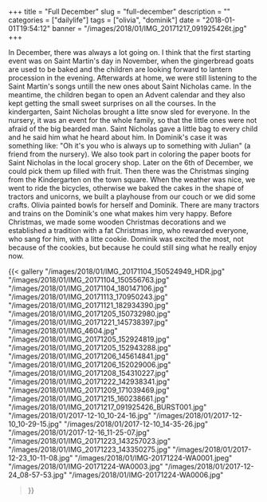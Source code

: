 +++
title = "Full December"
slug = "full-december"
description = ""
categories = ["dailylife"]
tags = ["olivia", "dominik"]
date = "2018-01-01T19:54:12"
banner = "/images/2018/01/IMG_20171217_091925426t.jpg"
+++

In December, there was always a lot going on. I think that the first starting event was on Saint Martin's day in November, when the gingerbread goats are used to be baked and the children are looking forward to lantern procession in the evening. Afterwards at home, we were still listening to the Saint Martin's songs untill the new ones about Saint Nicholas came. In the meantime, the children began to open an Advent calendar and they also kept getting the small sweet surprises  on all the courses. In the kindergarten, Saint Nicholas brought a litte snow sled for everyone. In the nursery, it was an event for the whole family, so that the little ones were not afraid of the big bearded man. Saint Nicholas gave a little bag to every child and he said him what he heard about him. In Dominik's case it was something like: "Oh it's you who is always up to something with Julian" (a friend from the nursery). We also took part in coloring the paper boots for Saint Nicholas in the local grocery shop. Later on the 6th of December, we could pick them up filled with fruit. Then there was the Christmas singing from the Kindergarten on the town square. When the weather was nice, we went to ride the bicycles, otherwise we baked the cakes in the shape of tractors and unicorns, we built a playhouse from our couch or we did some crafts. Olivia painted bowls for herself and Dominik. There are many tractors and trains on the Dominik's one what makes him very happy. Before Christmas, we made some wooden Christmas decorations and we established a tradition with a fat Christmas imp, who rewarded everyone, who sang for him, with a litte cookie. Dominik was excited the most, not because of the cookies, but because he could still sing what he really enjoy now.


{{< gallery
  "/images/2018/01/IMG_20171104_150524949_HDR.jpg"
  "/images/2018/01/IMG_20171104_150556763.jpg"
  "/images/2018/01/IMG_20171104_180147106.jpg"
  "/images/2018/01/IMG_20171113_170950243.jpg"
  "/images/2018/01/IMG_20171121_182934390.jpg"
  "/images/2018/01/IMG_20171205_150732980.jpg"
  "/images/2018/01/IMG_20171221_145738397.jpg"
  "/images/2018/01/IMG_4604.jpg"
  "/images/2018/01/IMG_20171205_152924819.jpg"
  "/images/2018/01/IMG_20171205_152943288.jpg"
  "/images/2018/01/IMG_20171206_145614841.jpg"
  "/images/2018/01/IMG_20171206_152029006.jpg"
  "/images/2018/01/IMG_20171208_154310227.jpg"
  "/images/2018/01/IMG_20171222_142938341.jpg"
  "/images/2018/01/IMG_20171209_171039469.jpg"
  "/images/2018/01/IMG_20171215_160238661.jpg"
  "/images/2018/01/IMG_20171217_091925426_BURST001.jpg"
  "/images/2018/01/2017-12-10_10-24-16.jpg"
  "/images/2018/01/2017-12-10_10-29-15.jpg"
  "/images/2018/01/2017-12-10_14-35-26.jpg"
  "/images/2018/01/2017-12-16_11-25-07.jpg"
  "/images/2018/01/IMG_20171223_143257023.jpg"
  "/images/2018/01/IMG_20171223_143350275.jpg"
  "/images/2018/01/2017-12-23_10-11-08.jpg"
  "/images/2018/01/IMG-20171224-WA0001.jpeg"
  "/images/2018/01/IMG-20171224-WA0003.jpg"
  "/images/2018/01/2017-12-24_08-57-53.jpg"
  "/images/2018/01/IMG-20171224-WA0006.jpg"
>}}

